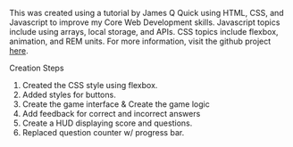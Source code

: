 This was created using a tutorial by James Q Quick using HTML, CSS, and Javascript to improve my Core Web Development skills. Javascript topics include using arrays, local storage, and APIs. CSS topics include flexbox, animation, and REM units. For more information, visit the github project [here](https://github.com/jamesqquick/Build-A-Quiz-App-With-HTML-CSS-and-JavaScript).

Creation Steps
1. Created the CSS style using flexbox.
2. Added styles for buttons. 
3. Create the game interface & Create the game logic
4. Add feedback for correct and incorrect answers
5. Create a HUD displaying score and questions.
6. Replaced question counter w/ progress bar.

